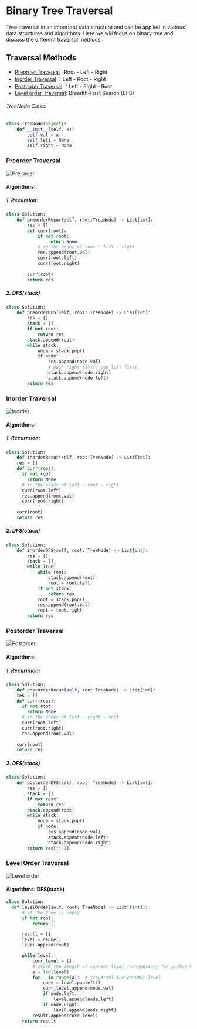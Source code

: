 # Binary Tree Traversal

Tree traversal in an important data structure and can be applied in various data structures and algorithms. Here we will focus on binary  tree and discuss the different traversal methods.

## Traversal Methods

- [Preorder Traversal](#preorder-traversal) :  Root - Left - Right
- [Inorder Traversal](#inorder-traversal) ：Left - Root - Right
- [Postorder Traversal](#postorder-traversal) ：Left - Right - Root
- [Level order Traversal](#level-order-traversal): Breadth-First Search (BFS)

###### TreeNode Class:
```python
class TreeNode(object):
    def __init__(self, x):
        self.val = x
        self.left = None
        self.right = None
```

### Preorder Traversal

![Pre order](image/preorder.png)

#### Algorithms:

##### 1. Recursion:

```python
class Solution:
	def preorderRecur(self, root:TreeNode) -> List[int]:
        res = []
        def curr(root):
            if not root:
                return None
            # in the order of root - left - right 
            res.append(root.val)
            curr(root.left)
            curr(root.right)
       
        curr(root)
        return res
```



##### 2. DFS(stack)

```python
class Solution:
    def preorderDFS(self, root: TreeNode) -> List[int]:
        res = []
        stack = []
        if not root:
            return res
        stack.append(root)
        while stack:
            node = stack.pop()
            if node:
                res.append(node.val)
                # push right first, pop left first
                stack.append(node.right)
                stack.append(node.left)
        return res
```



### Inorder Traversal

![Inorder](image/inorder.png)
#### Algorithms:

##### 1. Recurrsion:

```python
class Solution:
	def inorderRecur(self, root:TreeNode) -> List[int]:
    res = []
    def curr(root):
      if not root:
        return None
      # in the order of left - root - right 
      curr(root.left)
      res.append(root.val)
      curr(root.right)
   
  	curr(root)
    return res
```



##### 2. DFS(stack)

```python
class Solution:
    def inorderDFS(self, root: TreeNode) -> List[int]:
        res = []
        stack = []
        while True:
            while root:
                stack.append(root)
                root = root.left
            if not stack:
                return res
            root = stack.pop()
            res.append(root.val)
            root = root.right
        return res
```



### Postorder Traversal

![Postorder](image/postorder.png)
#### Algorithms:

##### 1. Recurrsion:

```python
class Solution:
	def postorderRecur(self, root:TreeNode) -> List[int]:
    res = []
    def curr(root):
      if not root:
        return None
      # in the order of left - right - root
      curr(root.left)
      curr(root.right)
      res.append(root.val)
   
  	curr(root)
    return res
```



##### 2. DFS(stack)

```python
class Solution:
    def postorderDFS(self, root: TreeNode) -> List[int]:
        res = []
        stack = []
        if not root:
            return res
        stack.append(root)
        while stack:
            node = stack.pop()
            if node:
                res.append(node.val)
                stack.append(node.left)
                stack.append(node.right)
        return res[::-1]
```



### Level Order Traversal

![Level order](image/levelorder.png)
#### Algorithms: DFS(stack)

```python
class Solution
  def levelOrder(self, root: TreeNode) -> List[[int]]:
      # if the tree is empty
      if not root:
          return []

      result = []
      level = deque()
      level.append(root)

      while level:
          curr_level = []
          # store the length of current level (unnecessary for python but needed for other language
          a = len(level)
          for _ in range(a):  # traversal the current level
              node = level.popleft()
              curr_level.append(node.val)
              if node.left:
                  level.append(node.left)
              if node.right:
                  level.append(node.right)
          result.append(curr_level)
      return result
```
